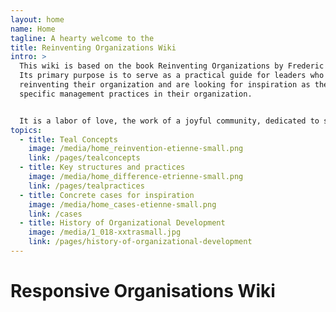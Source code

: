 ```yaml
---
layout: home
name: Home
tagline: A hearty welcome to the
title: Reinventing Organizations Wiki
intro: >
  This wiki is based on the book Reinventing Organizations by Frederic Laloux.
  Its primary purpose is to serve as a practical guide for leaders who are
  reinventing their organization and are looking for inspiration as they upgrade
  specific management practices in their organization.


  It is a labor of love, the work of a joyful community, dedicated to soulful organizations everywhere coming to life. We  invite you to [join us and contribute ](https://surveyheart.com/form/5f12c56c042b2b3696da7a2e) to add cases and insights to this wiki.
topics:
  - title: Teal Concepts
    image: /media/home_reinvention-etienne-small.png
    link: /pages/tealconcepts
  - title: Key structures and practices
    image: /media/home_difference-etrienne-small.png
    link: /pages/tealpractices
  - title: Concrete cases for inspiration
    image: /media/home_cases-etienne-small.png
    link: /cases
  - title: History of Organizational Development
    image: /media/1_018-xxtrasmall.jpg
    link: /pages/history-of-organizational-development
---
```


# Responsive Organisations Wiki
